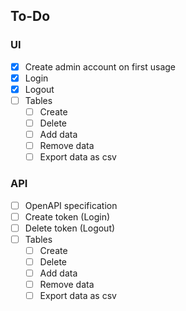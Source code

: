 ## To-Do

### UI
* [x] Create admin account on first usage
* [x] Login
* [x] Logout
* [ ] Tables
  * [ ] Create
  * [ ] Delete
  * [ ] Add data
  * [ ] Remove data
  * [ ] Export data as csv

### API
* [ ] OpenAPI specification
* [ ] Create token (Login)
* [ ] Delete token (Logout)
* [ ] Tables
  * [ ] Create
  * [ ] Delete
  * [ ] Add data
  * [ ] Remove data
  * [ ] Export data as csv
